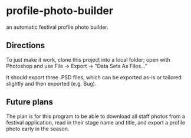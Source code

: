 # profile-photo-builder
an automatic festival profile photo builder.

## Directions
To just make it work, clone this project into a local folder; open with Photoshop and use File -> Export -> "Data Sets As Files..."

It should export three .PSD files, which can be exported as-is or tailored slightly and then exported (e.g. Bug).

## Future plans
The plan is for this program to be able to download all staff photos from a festival application, read in their stage name and title, and export a profile photo early in the season.
